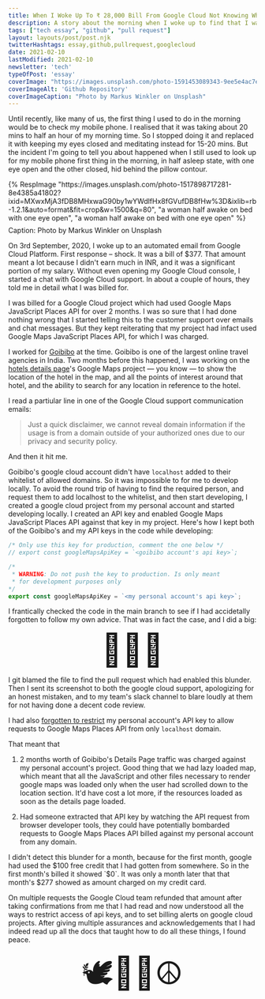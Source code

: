 ```yaml
---
title: When I Woke Up To ₹ 28,000 Bill From Google Cloud Not Knowing Why
description: A story about the morning when I woke up to find that I was charged ₹ 28,000 by Google Cloud, with no prior memory of having used anything on Google Cloud, except some firebase projects which were years old.
tags: ["tech essay", "github", "pull request"]
layout: layouts/post/post.njk
twitterHashtags: essay,github,pullrequest,googlecloud
date: 2021-02-10
lastModified: 2021-02-10
newsletter: 'tech'
typeOfPost: 'essay'
coverImage: "https://images.unsplash.com/photo-1591453089343-9ee5e4ac7e2d?ixid=MXwxMjA3fDB8MHxwaG90by1wYWdlfHx8fGVufDB8fHw%3D&ixlib=rb-1.2.1&auto=format&fit=crop&w=1500&q=80"
coverImageAlt: 'Github Repository'
coverImageCaption: "Photo by Markus Winkler on Unsplash"
---
```


Until recently, like many of us, the first thing I used to do in the morning would be to check my mobile phone. I realised that it was taking about 20 mins to half an hour of my morning time. So I stopped doing it and replaced it with keeping my eyes closed and meditating instead for 15-20 mins. But the incident I'm going to tell you about happened when I still used to look up for my mobile phone first thing in the morning, in half asleep state, with one eye open and the other closed, hid behind the pillow contour.

<div>
{% RespImage "https://images.unsplash.com/photo-1517898717281-8e4385a41802?ixid=MXwxMjA3fDB8MHxwaG90by1wYWdlfHx8fGVufDB8fHw%3D&ixlib=rb-1.2.1&auto=format&fit=crop&w=1500&q=80", "a woman half awake on bed with one eye open", "a woman half awake on bed with one eye open" %}

<caption>
  <p class="font-size-base" style="margin: 0.5rem 0;">
    Caption: Photo by Markus Winkler on Unsplash
  </p>
</caption>

</div>

On 3rd September, 2020, I woke up to an automated email from Google Cloud Platform. First response – shock. It was a bill of $377. That amount meant a lot because I didn't earn much in INR, and it was a significant portion of my salary. Without even opening my Google Cloud console, I started a chat with Google Cloud support. In about a couple of hours, they told me in detail what I was billed for.

I was billed for a Google Cloud project which had used Google Maps JavaScript Places API for over 2 months. I was so sure that I had done nothing wrong that I started telling this to the customer support over emails and chat messages. But they kept reiterating that my project had infact used Google Maps JavaScript Places API, for which I was charged.

I worked for [Goibibo](https://goibibo.com/) at the time. Goibibo is one of the largest online travel agencies in India. Two months before this happened, I was working on the [hotels details page](https://www.goibibo.com/hotels/taj-bangalore-bengaluru-hotel-in-bengaluru-1045137713186360887/?hquery=%7B%22ci%22:%2220210212%22,%22co%22:%2220210213%22,%22r%22:%221-2-0%22,%22ibp%22:%22%22%7D&cc=IN)'s Google Maps project — you know — to show the location of the hotel in the map, and all the points of interest around that hotel, and the ability to search for any location in reference to the hotel.

I read a partiular line in one of the Google Cloud support communication emails:

> Just a quick disclaimer, we cannot reveal domain information if the usage is from a domain outside of your authorized ones due to our privacy and security policy.

And then it hit me.

Goibibo's google cloud account didn't have `localhost` added to their whitelist of allowed domains. So it was impossible to for me to develop locally. To avoid the round trip of having to find the required person, and request them to add localhost to the whitelist, and then start developing, I created a google cloud project from my personal account and started developing locally. I created an API key and enabled Google Maps JavaScript Places API against that key in my project. Here's how I kept both of the Goibibo's and my API keys in the code while developing:

```javascript
/* Only use this key for production, comment the one below */
// export const googleMapsApiKey = `<goibibo account's api key>`;

/*
 * WARNING: Do not push the key to production. Is only meant
 * for development purposes only
*/
export const googleMapsApiKey = `<my personal account's api key>`;
```

I frantically checked the code in the main branch to see if I had accidetally forgotten to follow my own advice. That was in fact the case, and I did a big:

<div style="font-size: 4rem; text-align: center;">
  🤦🏽‍♂️
</div>


I git blamed the file to find the pull request which had enabled this blunder. Then I sent its screenshot to both the google cloud support, apologizing for an honest mistaken, and to my team's slack channel to blare loudly at them for not having done a decent code review.

I had also [forgotten to restrict](https://www.youtube.com/watch?v=2_HZObVbe-g&feature=emb_title&ab_channel=GoogleMapsPlatform) my personal account's API key to allow requests to Google Maps Places API from only `localhost` domain.

That meant that

1. 2 months worth of Goibibo's Details Page traffic was charged against my personal account's project. Good thing that we had lazy loaded map, which meant that all the JavaScript and other files necessary to render google maps was loaded only when the user had scrolled down to the location section. It'd have cost a lot more, if the resources loaded as soon as the details page loaded.

2. Had someone extracted that API key by watching the API request from browser developer tools, they could have potentially bombarded requests to Google Maps Places API billed against my personal account from any domain.

I didn't detect this blunder for a month, because for the first month, google had used the $100 free credit that I had gotten from somewhere. So in the first month's billed it showed `$0`. It was only a month later that that month's $277 showed as amount charged on my credit card.

On multiple requests the Google Cloud team refunded that amount after taking confirmations from me that I had read and now understood all the ways to restrict access of api keys, and to set billing alerts on google cloud projects. After giving multiple assurances and acknowledgements that I had indeed read up all the docs that taught how to do all these things, I found peace.

<div style="font-size: 4rem; text-align: center;">
  🕊✌🏼☮️
</div>
